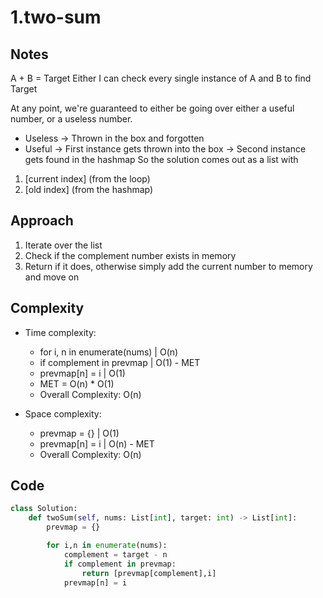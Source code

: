 # 1.two-sum


## Notes
A + B = Target 
Either I can check every single instance of A and B to find Target

At any point, we're guaranteed to either be going over either a useful number,
or a useless number.

* Useless -> Thrown in the box and forgotten
* Useful -> First instance gets thrown into the box
         -> Second instance gets found in the hashmap
So the solution comes out as a list with 
1. [current index] (from the loop) 
2. [old index] (from the hashmap)

## Approach

1. Iterate over the list
2. Check if the complement number exists in memory
3. Return if it does, otherwise simply add the current number to memory and move
   on


## Complexity

- Time complexity:
  - for i, n in enumerate(nums) | O(n)
  - if complement in prevmap | O(1) - MET
  - prevmap[n] = i | O(1)
  - MET = O(n) * O(1)
  - Overall Complexity: O(n)

- Space complexity:
  - prevmap = {} | O(1)
  - prevmap[n] = i | O(n) - MET
  - Overall Complexity: O(n)
 
## Code
```python
class Solution:
    def twoSum(self, nums: List[int], target: int) -> List[int]:
        prevmap = {}

        for i,n in enumerate(nums):
            complement = target - n
            if complement in prevmap:
                return [prevmap[complement],i]
            prevmap[n] = i 
```
